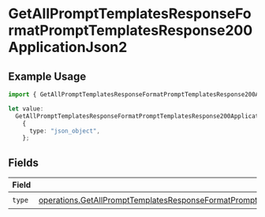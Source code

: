 # GetAllPromptTemplatesResponseFormatPromptTemplatesResponse200ApplicationJson2

## Example Usage

```typescript
import { GetAllPromptTemplatesResponseFormatPromptTemplatesResponse200ApplicationJson2 } from "@orq-ai/node/models/operations";

let value:
  GetAllPromptTemplatesResponseFormatPromptTemplatesResponse200ApplicationJson2 =
    {
      type: "json_object",
    };
```

## Fields

| Field                                                                                                                                                                                                                                                          | Type                                                                                                                                                                                                                                                           | Required                                                                                                                                                                                                                                                       | Description                                                                                                                                                                                                                                                    |
| -------------------------------------------------------------------------------------------------------------------------------------------------------------------------------------------------------------------------------------------------------------- | -------------------------------------------------------------------------------------------------------------------------------------------------------------------------------------------------------------------------------------------------------------- | -------------------------------------------------------------------------------------------------------------------------------------------------------------------------------------------------------------------------------------------------------------- | -------------------------------------------------------------------------------------------------------------------------------------------------------------------------------------------------------------------------------------------------------------- |
| `type`                                                                                                                                                                                                                                                         | [operations.GetAllPromptTemplatesResponseFormatPromptTemplatesResponse200ApplicationJSONResponseBodyItems1VersionsType](../../models/operations/getallprompttemplatesresponseformatprompttemplatesresponse200applicationjsonresponsebodyitems1versionstype.md) | :heavy_check_mark:                                                                                                                                                                                                                                             | N/A                                                                                                                                                                                                                                                            |